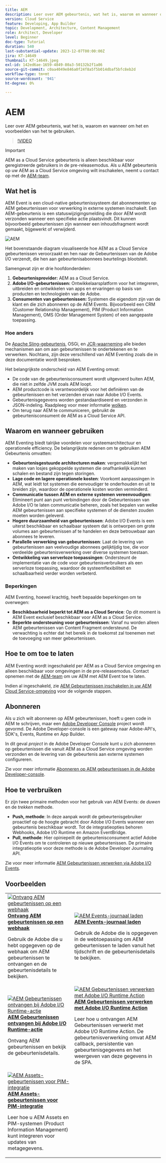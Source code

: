```yaml
---
title: AEM
description: Leer over AEM gebeurtenis, wat het is, waarom en wanneer om het en voorbeelden van het te gebruiken.
version: Cloud Service
feature: Developing, App Builder
topic: Development, Architecture, Content Management
role: Architect, Developer
level: Beginner
doc-type: Tutorial
duration: 540
last-substantial-update: 2023-12-07T00:00:00Z
jira: KT-14649
thumbnail: KT-14649.jpeg
exl-id: 142ed6ae-1659-4849-80a3-50132b2f1a86
source-git-commit: c0aa4049e846a0f24f8a5f5b014dbaf5bfc8eb2d
workflow-type: tm+mt
source-wordcount: '941'
ht-degree: 0%

---
```


# AEM

Leer over AEM gebeurtenis, wat het is, waarom en wanneer om het en voorbeelden van het te gebruiken.

>[!VIDEO](https://video.tv.adobe.com/v/3426686?quality=12&learn=on)

>[!IMPORTANT]
>
>AEM as a Cloud Service gebeurtenis is alleen beschikbaar voor geregistreerde gebruikers in de pre-releasemodus. Als u AEM gebeurtenis op uw AEM as a Cloud Service omgeving wilt inschakelen, neemt u contact op met de <a href="mailto:grp-aem-events@adobe.com">AEM-team</a>.

## Wat het is

AEM Event is een cloud-native gebeurtenissysteem dat abonnementen op AEM gebeurtenissen voor verwerking in externe systemen inschakelt. Een AEM-gebeurtenis is een statuswijzigingsmelding die door AEM wordt verzonden wanneer een specifieke actie plaatsvindt. Dit kunnen bijvoorbeeld gebeurtenissen zijn wanneer een inhoudsfragment wordt gemaakt, bijgewerkt of verwijderd.

![AEM](./assets/aem-eventing.png)

Het bovenstaande diagram visualiseerde hoe AEM as a Cloud Service gebeurtenissen veroorzaakt en hen naar de Gebeurtenissen van de Adobe I/O verzendt, die hen aan gebeurtenisabonnees beurtelings blootstelt.

Samengevat zijn er drie hoofdonderdelen:

1. **Gebeurtenisprovider:** AEM as a Cloud Service.
1. **Adobe I/O-gebeurtenissen:** Ontwikkelaarsplatform voor het integreren, uitbreiden en ontwikkelen van apps en ervaringen op basis van producten en technologieën van de Adobe.
1. **Consumenten van gebeurtenissen:** Systemen die eigendom zijn van de klant en die zich abonneren op de AEM Events. Bijvoorbeeld een CRM (Customer Relationship Management), PIM (Product Information Management), OMS (Order Management System) of een aangepaste toepassing.

### Hoe anders

De [Apache Sling-gebeurtenis](https://sling.apache.org/documentation/bundles/apache-sling-eventing-and-job-handling.html), OSGi, en [JCR-waarneming](https://jackrabbit.apache.org/oak/docs/features/observation.html) alle bieden mechanismen aan om aan gebeurtenissen te ondertekenen en te verwerken. Nochtans, zijn deze verschillend van AEM Eventing zoals die in deze documentatie wordt besproken.

Het belangrijkste onderscheid van AEM Eventing omvat:

- De code van de gebeurtenisconsument wordt uitgevoerd buiten AEM, die niet in zelfde JVM zoals AEM loopt.
- AEM productcode is verantwoordelijk voor het definiëren van de gebeurtenissen en het verzenden ervan naar Adobe I/O Events.
- Gebeurtenisgegevens worden gestandaardiseerd en verzonden in JSON-indeling. Raadpleeg voor meer informatie [wolken](https://cloudevents.io/).
- Om terug naar AEM te communiceren, gebruikt de gebeurtenisconsument de AEM as a Cloud Service API.


## Waarom en wanneer gebruiken

AEM Eventing biedt talrijke voordelen voor systeemarchitectuur en operationele efficiency. De belangrijkste redenen om te gebruiken AEM Gebeurtenis omvatten:

- **Gebeurtenisgestuurde architecturen maken**: vergemakkelijkt het maken van losjes gekoppelde systemen die onafhankelijk kunnen schalen en bestand zijn tegen storingen.
- **Lage code en lagere operationele kosten**: Voorkomt aanpassingen in AEM, wat leidt tot systemen die eenvoudiger te onderhouden en uit te breiden zijn, waardoor de operationele kosten worden verminderd.
- **Communicatie tussen AEM en externe systemen vereenvoudigen**: Elimineert punt aan punt verbindingen door de Gebeurtenissen van Adobe I/O te laten communicatie beheren, zoals het bepalen van welke AEM gebeurtenissen aan specifieke systemen of de diensten zouden moeten worden geleverd.
- **Hogere duurzaamheid van gebeurtenissen**: Adobe I/O Events is een uiterst beschikbaar en schaalbaar systeem dat is ontworpen om grote volumes aan gebeurtenissen af te handelen en deze betrouwbaar aan abonnees te leveren.
- **Parallelle verwerking van gebeurtenissen**: Laat de levering van gebeurtenissen aan veelvoudige abonnees gelijktijdig toe, die voor verdeelde gebeurtenisverwerking over diverse systemen toestaan.
- **Ontwikkeling van serverloze toepassingen**: Ondersteunt de implementatie van de code voor gebeurtenisverbruikers als een serverloze toepassing, waardoor de systeemflexibiliteit en schaalbaarheid verder worden verbeterd.

### Beperkingen

AEM Eventing, hoewel krachtig, heeft bepaalde beperkingen om te overwegen:

- **Beschikbaarheid beperkt tot AEM as a Cloud Service**: Op dit moment is AEM Event exclusief beschikbaar voor AEM as a Cloud Service.
- **Beperkte ondersteuning voor gebeurtenissen**: Vanaf nu worden alleen AEM gebeurtenissen van Content Fragment ondersteund. De verwachting is echter dat het bereik in de toekomst zal toenemen met de toevoeging van meer gebeurtenissen.

## Hoe te om toe te laten

AEM Eventing wordt ingeschakeld per AEM as a Cloud Service omgeving en alleen beschikbaar voor omgevingen in de pre-releasemodus. Contact opnemen met de <a href="mailto:grp-aem-events@adobe.com">AEM-team</a> om uw AEM met AEM Event toe te laten.

Indien al ingeschakeld, zie [AEM Gebeurtenissen inschakelen in uw AEM Cloud Service-omgeving](https://developer.adobe.com/experience-cloud/experience-manager-apis/guides/events/#enable-aem-events-on-your-aem-cloud-service-environment) voor de volgende stappen.

## Abonneren

Als u zich wilt abonneren op AEM gebeurtenissen, hoeft u geen code in AEM te schrijven, maar een [Adobe Developer Console](https://developer.adobe.com/) project wordt gevormd. De Adobe Developer-console is een gateway naar Adobe-API&#39;s, SDK&#39;s, Events, Runtime en App Builder.

In dit geval _project_ in de Adobe Developer Console kunt u zich abonneren op gebeurtenissen die vanuit AEM as a Cloud Service omgeving worden verzonden en de levering van de gebeurtenis aan externe systemen configureren.

Zie voor meer informatie [Abonneren op AEM gebeurtenissen in de Adobe Developer-console](https://developer.adobe.com/experience-cloud/experience-manager-apis/guides/events/#how-to-subscribe-to-aem-events-in-the-adobe-developer-console).

## Hoe te verbruiken

Er zijn twee primaire methoden voor het gebruik van AEM Events: de _duwen_ en de _trekken_ methode.

- **Push, methode**: In deze aanpak wordt de gebeurtenisgebruiker proactief op de hoogte gebracht door Adobe I/O Events wanneer een gebeurtenis beschikbaar wordt. Tot de integratieopties behoren Webhooks, Adobe I/O Runtime en Amazon EventBridge.
- **Pull, methode**: Hier opiniepeilt de gebeurtenisconsument actief Adobe I/O Events om te controleren op nieuwe gebeurtenissen. De primaire integratieoptie voor deze methode is de Adobe Developer Journaling API.

Zie voor meer informatie [AEM Gebeurtenissen verwerken via Adobe I/O Events](https://developer.adobe.com/experience-cloud/experience-manager-apis/guides/events/#aem-events-processing-via-adobe-io).

## Voorbeelden

<table>
  <tr>
    <td>
        <a  href="./examples/webhook.md"><img alt="Ontvang AEM gebeurtenissen op een webhaak" src="./assets/examples/webhook/webhook-example.png"/></a>
        <div><strong><a href="./examples/webhook.md">Ontvang AEM gebeurtenissen op een webhaak</a></strong></div>
        <p>
          Gebruik de Adobe die u hebt opgegeven op de webhaak om AEM gebeurtenissen te ontvangen en de gebeurtenisdetails te bekijken.
        </p>
      </td>
      <td>
        <a  href="./examples/journaling.md"><img alt="AEM Events-journaal laden" src="./assets/examples/journaling/eventing-journal.png"/></a>
        <div><strong><a href="./examples/journaling.md">AEM Events-journaal laden</a></strong></div>
        <p>
          Gebruik de Adobe die is opgegeven in de webtoepassing om AEM gebeurtenissen te laden vanuit het tijdschrift en de gebeurtenisdetails te bekijken.
        </p>
      </td>
    </tr>
  <tr>
    <td>
        <a  href="./examples/runtime-action.md"><img alt="AEM Gebeurtenissen ontvangen bij Adobe I/O Runtime-actie" src="./assets/examples/runtime-action/eventing-runtime.png"/></a>
        <div><strong><a href="./examples/runtime-action.md">AEM Gebeurtenissen ontvangen bij Adobe I/O Runtime-actie</a></strong></div>
        <p>
          Ontvang AEM gebeurtenissen en bekijk de gebeurtenisdetails.
        </p>
      </td>
      <td>
        <a  href="./examples/event-processing-using-runtime-action.md"><img alt="AEM Gebeurtenissen verwerken met Adobe I/O Runtime Action" src="./assets/examples/event-processing-using-runtime-action/event-processing.png"/></a>
        <div><strong><a href="./examples/event-processing-using-runtime-action.md">AEM Gebeurtenissen verwerken met Adobe I/O Runtime Action</a></strong></div>
        <p>
          Leer hoe u ontvangen AEM Gebeurtenissen verwerkt met Adobe I/O Runtime Action. De gebeurtenisverwerking omvat AEM callback, persistentie van gebeurtenisgegevens en het weergeven van deze gegevens in de SPA.
        </p>
      </td>
  </tr>    
  <tr>
    <td>
        <a  href="./examples/assets-pim-integration.md"><img alt="AEM Assets-gebeurtenissen voor PIM-integratie" src="./assets/examples/assets-pim-integration/PIM-integration-tile.png"/></a>
        <div><strong><a href="./examples/assets-pim-integration.md">AEM Assets-gebeurtenissen voor PIM-integratie</a></strong></div>
        <p>
          Leer hoe u AEM Assets en PIM-systemen (Product Information Management) kunt integreren voor updates van metagegevens.
        </p>
      </td>
  </tr>  
</table>
